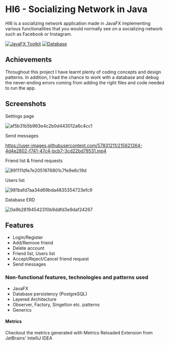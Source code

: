 # HI6 - Socializing Network in Java


HI6 is a socializing network application made in JavaFX implementing various functionalities that you would normally see on a socializing network such as Facebook or Instagram. 


[![JavaFX Toolkit](https://img.shields.io/badge/db-PostgreSQL-blue)](https://openjfx.io)
[![Database](https://img.shields.io/badge/toolkit-JavaFX-orange)](https://www.postgresql.org)

## Achievements
Throughout this project I have learnt plenty of coding concepts and design patterns. In addition, I had the chance to work with a database and debug the never-ending errors coming from adding the right files and code needed to run the app. 




## Screenshots
Settings page

![af5b31b5b963e4c2b0d443012a6c4cc1](https://user-images.githubusercontent.com/57831211/215621288-f222fdeb-bf63-4e3a-a294-84ac865c798c.png)

Send messages

https://user-images.githubusercontent.com/57831211/215621264-4d4e2802-f741-47c4-bcb7-3cd22bd79531.mp4

Friend list & friend requests

![891111dfe7e2051976801c7fe9e6c19d](https://user-images.githubusercontent.com/57831211/215621764-63573d8f-1ae0-4e63-99f0-19c1d9fd61bb.png)

Users list

![981bafd7aa34d69bda4835354723efc9](https://user-images.githubusercontent.com/57831211/215621771-84b8c3cc-9831-4315-9767-e291e8e84022.png)

Database ERD

![0a9b28194542310b9ddfd3e9daf24267](https://user-images.githubusercontent.com/57831211/215622103-03a8fd75-860e-424c-990f-1e9635ee152d.png)

## Features

- Login/Register
- Add/Remove friend
- Delete account
- Friend list, Users list
- Accept/Reject/Cancel friend request
- Send messages


### Non-functional features, technologies and patterns used
- JavaFX
- Database persistency (PostgreSQL)
- Layered Architecture
- Observer, Factory, Singelton etc. patterns
- Generics







#### Metrics

Checkout the metrics generated with Metrics Reloaded Extension from JetBrains' IntelliJ IDEA

    